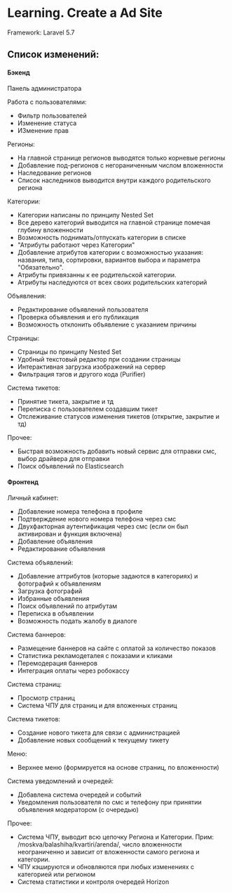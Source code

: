 # Learning. Create a Ad Site

Framework: Laravel 5.7

Список изменений:
-

#### Бэкенд

Панель администратора

Работа с пользователями:

- Фильтр пользователей
- Изменение статуса
- ИЗменение прав

Регионы:

- На главной странице регионов выводятся только корневые регионы
- Добавление под-регионов с негораниченным числом вложенности
- Наследование регионов
- Список наследников выводится внутри каждого родительского региона

Категории:

- Категории написаны по принципу Nested Set
- Все дерево категорий выводится на главной странице помечая глубину вложенности
- Возможность поднимать/отпускать категории в списке
- "Атрибуты работают через Категории"
- Добавление атрибутов категории с возможностью указания: названия, типа, сортировки, 
вариантов выбора и параметра "Обязательно".
- Атрибуты привязанны к ее родительской категории.
- Атрибуты наследуются от всех своих родительских категорий

Объявления:

- Редактирование объявлений пользователя
- Проверка объявления и его публикация
- Возможность отклонить объявление с указанием причины

Страницы: 

- Страницы по принципу Nested Set
- Удобный текстовый редактор при создании страницы
- Интерактивная загрузка изображений на сервер
- Фильтрация тэгов и другого кода (Purifier)

Система тикетов:

- Принятие тикета, закрытие и тд
- Переписка с пользователем создавшим тикет 
- Отслеживание статусов изменения тикетов (открытие, закрытие и тд)

Прочее:

- Быстрая возможность добавить новый сервис для отправки смс, выбор драйвера для отправки
- Поиск объявлений по Elasticsearch

#### Фронтенд

Личный кабинет:

- Добавление номера телефона в профиле
- Подтверждение нового номера телефона через смс
- Двухфакторная аутентификация через смс (если он был активирован и функция включена)
- Добавление объявления
- Редактирование объявления

Система объявлений:

- Добавление аттрибутов (которые задаются в категориях) и фотографий к объявлениям
- Загрузка фотографий
- Избранные объявления
- Поиск объявлений по атрибутам
- Переписка в объявлении
- Возможность подать жалобу в диалоге

Система баннеров:

- Размещение баннеров на сайте с оплатой за количество показов
- Статистика рекламодеталея с показами и кликами
- Перемодерация баннеров
- Интеграция оплаты через робокассу

Система страниц:

- Просмотр страниц 
- Система ЧПУ для страниц и для вложенных страниц

Система тикетов:

- Создание нового тикета для связи с администрацией
- Добавление новых сообщений к текущему тикету

Меню:

- Верхнее меню (формируется на основе страниц, по вложенности)

Система уведомлений и очередей:

- Добавлена система очередей и событий
- Уведомления пользователя по смс и телефону при принятии объявления модератором (с очередью)

Прочее:

- Система ЧПУ, выводит всю цепочку Региона и Категории. Прим: /moskva/balashiha/kvartiri/arenda/, число вложенности
 неограниченно и зависит от вложенности самого региона и категории.
- ЧПУ кэшируются и обновляются при любых изменениях с категорией или регионом 
- Система статистики и контроля очередей Horizon 
